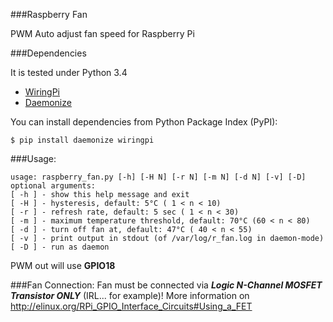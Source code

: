 ###Raspberry Fan

PWM Auto adjust fan speed for Raspberry Pi

###Dependencies

It is tested under Python 3.4

- [WiringPi](https://github.com/WiringPi/WiringPi-Python)
- [Daemonize](https://github.com/thesharp/daemonize)

You can install dependencies from Python Package Index (PyPI):

    $ pip install daemonize wiringpi

###Usage:

    usage: raspberry_fan.py [-h] [-H N] [-r N] [-m N] [-d N] [-v] [-D]
    optional arguments:
    [ -h ] - show this help message and exit
    [ -H ] - hysteresis, default: 5°C ( 1 < n < 10) 
    [ -r ] - refresh rate, default: 5 sec ( 1 < n < 30)
    [ -m ] - maximum temperature threshold, default: 70°C (60 < n < 80)
    [ -d ] - turn off fan at, default: 47°C ( 40 < n < 55) 
    [ -v ] - print output in stdout (of /var/log/r_fan.log in daemon-mode)
    [ -D ] - run as daemon


PWM out will use **GPIO18**

###Fan Connection:
Fan must be connected via ***Logic N-Channel MOSFET Transistor ONLY*** (IRL... for example)!
More information on http://elinux.org/RPi_GPIO_Interface_Circuits#Using_a_FET
